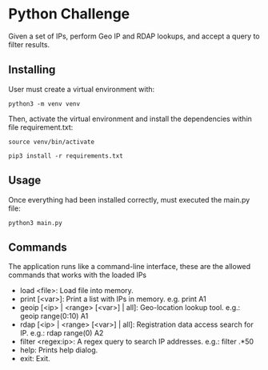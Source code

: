 # Python Challenge
Given a set of IPs, perform Geo IP and RDAP lookups, and accept a query to filter results. 

## Installing
User must create a virtual environment with:
```
python3 -m venv venv
```

Then, activate the virtual environment and install the dependencies within file requirement.txt:
```
source venv/bin/activate
```
```
pip3 install -r requirements.txt
```

## Usage
Once everything had been installed correctly, must executed the main.py file:
```
python3 main.py
``` 

## Commands
The application runs like a command-line interface, these are the allowed commands that works with the loaded IPs 


* load &lt;file&gt;: Load file into memory.
* print [&lt;var&gt;]: Print a list with IPs in memory. e.g. print A1
* geoip [&lt;ip&gt; | &lt;range&gt; [&lt;var&gt;] | all]: Geo-location lookup tool. e.g.: geoip range(0:10) A1
* rdap [&lt;ip&gt; | &lt;range&gt; [&lt;var&gt;] | all]: Registration data access search for IP. e.g.: rdap range(0) A2
* filter &lt;regex:ip&gt;: A regex query to search IP addresses. e.g.: filter .*50
* help: Prints help dialog.
* exit: Exit.
